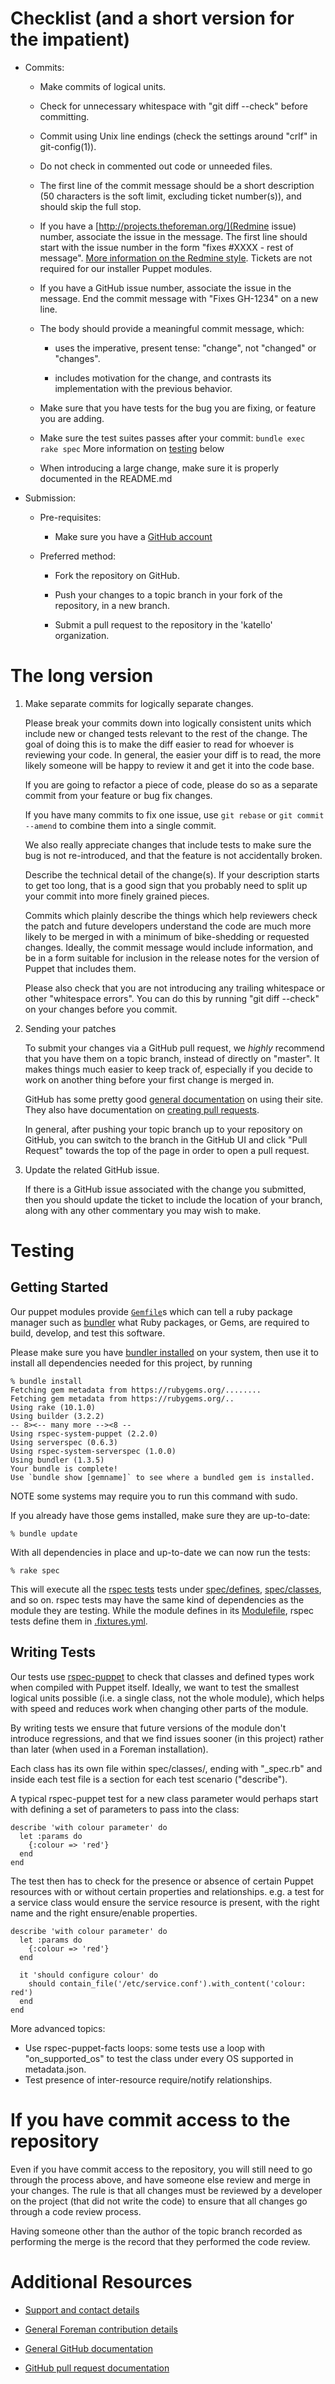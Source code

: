 Checklist (and a short version for the impatient)
=================================================

  * Commits:

    - Make commits of logical units.

    - Check for unnecessary whitespace with "git diff --check" before
      committing.

    - Commit using Unix line endings (check the settings around "crlf" in
      git-config(1)).

    - Do not check in commented out code or unneeded files.

    - The first line of the commit message should be a short
      description (50 characters is the soft limit, excluding ticket
      number(s)), and should skip the full stop.

    - If you have a [http://projects.theforeman.org/](Redmine issue)
      number, associate the issue in the message.  The first line should start
      with the issue number in the form "fixes #XXXX - rest of message".
      [More information on the Redmine style](http://projects.theforeman.org/projects/foreman/wiki/Reviewing_patches-commit_message_format).
      Tickets are not required for our installer Puppet modules.

    - If you have a GitHub issue number, associate the issue in the message.
      End the commit message with "Fixes GH-1234" on a new line.

    - The body should provide a meaningful commit message, which:

      - uses the imperative, present tense: "change", not "changed" or
        "changes".

      - includes motivation for the change, and contrasts its
        implementation with the previous behavior.

    - Make sure that you have tests for the bug you are fixing, or
      feature you are adding.

    - Make sure the test suites passes after your commit:
      `bundle exec rake spec` More information on [testing](#Testing) below

    - When introducing a large change, make sure it is properly
      documented in the README.md

  * Submission:

    * Pre-requisites:

      - Make sure you have a [GitHub account](https://github.com/join)

    * Preferred method:

      - Fork the repository on GitHub.

      - Push your changes to a topic branch in your fork of the
        repository, in a new branch.

      - Submit a pull request to the repository in the 'katello'
        organization.

The long version
================

  1.  Make separate commits for logically separate changes.

      Please break your commits down into logically consistent units
      which include new or changed tests relevant to the rest of the
      change.  The goal of doing this is to make the diff easier to
      read for whoever is reviewing your code.  In general, the easier
      your diff is to read, the more likely someone will be happy to
      review it and get it into the code base.

      If you are going to refactor a piece of code, please do so as a
      separate commit from your feature or bug fix changes.

      If you have many commits to fix one issue, use `git rebase` or
      `git commit --amend` to combine them into a single commit.

      We also really appreciate changes that include tests to make
      sure the bug is not re-introduced, and that the feature is not
      accidentally broken.

      Describe the technical detail of the change(s).  If your
      description starts to get too long, that is a good sign that you
      probably need to split up your commit into more finely grained
      pieces.

      Commits which plainly describe the things which help
      reviewers check the patch and future developers understand the
      code are much more likely to be merged in with a minimum of
      bike-shedding or requested changes.  Ideally, the commit message
      would include information, and be in a form suitable for
      inclusion in the release notes for the version of Puppet that
      includes them.

      Please also check that you are not introducing any trailing
      whitespace or other "whitespace errors".  You can do this by
      running "git diff --check" on your changes before you commit.

  2.  Sending your patches

      To submit your changes via a GitHub pull request, we _highly_
      recommend that you have them on a topic branch, instead of
      directly on "master".
      It makes things much easier to keep track of, especially if
      you decide to work on another thing before your first change
      is merged in.

      GitHub has some pretty good
      [general documentation](http://help.github.com/) on using
      their site.  They also have documentation on
      [creating pull requests](http://help.github.com/send-pull-requests/).

      In general, after pushing your topic branch up to your
      repository on GitHub, you can switch to the branch in the
      GitHub UI and click "Pull Request" towards the top of the page
      in order to open a pull request.


  3.  Update the related GitHub issue.

      If there is a GitHub issue associated with the change you
      submitted, then you should update the ticket to include the
      location of your branch, along with any other commentary you
      may wish to make.

Testing
=======

Getting Started
---------------

Our puppet modules provide [`Gemfile`](./Gemfile)s which can tell a ruby
package manager such as [bundler](http://bundler.io/) what Ruby packages,
or Gems, are required to build, develop, and test this software.

Please make sure you have [bundler installed](http://bundler.io/#getting-started)
on your system, then use it to install all dependencies needed for this project,
by running

```shell
% bundle install
Fetching gem metadata from https://rubygems.org/........
Fetching gem metadata from https://rubygems.org/..
Using rake (10.1.0)
Using builder (3.2.2)
-- 8><-- many more --><8 --
Using rspec-system-puppet (2.2.0)
Using serverspec (0.6.3)
Using rspec-system-serverspec (1.0.0)
Using bundler (1.3.5)
Your bundle is complete!
Use `bundle show [gemname]` to see where a bundled gem is installed.
```

NOTE some systems may require you to run this command with sudo.

If you already have those gems installed, make sure they are up-to-date:

```shell
% bundle update
```

With all dependencies in place and up-to-date we can now run the tests:

```shell
% rake spec
```

This will execute all the [rspec tests](http://rspec-puppet.com/) tests
under [spec/defines](./spec/defines), [spec/classes](./spec/classes),
and so on. rspec tests may have the same kind of dependencies as the
module they are testing. While the module defines in its [Modulefile](./Modulefile),
rspec tests define them in [.fixtures.yml](./fixtures.yml).

Writing Tests
-------------

Our tests use [rspec-puppet](http://rspec-puppet.com/) to check that classes
and defined types work when compiled with Puppet itself.  Ideally, we want to
test the smallest logical units possible (i.e. a single class, not the whole
module), which helps with speed and reduces work when changing other parts of
the module.

By writing tests we ensure that future versions of the module don't introduce
regressions, and that we find issues sooner (in this project) rather than later
(when used in a Foreman installation).

Each class has its own file within spec/classes/, ending with "_spec.rb" and
inside each test file is a section for each test scenario ("describe").

A typical rspec-puppet test for a new class parameter would perhaps start with
defining a set of parameters to pass into the class:

    describe 'with colour parameter' do
      let :params do
        {:colour => 'red'}
      end
    end

The test then has to check for the presence or absence of certain Puppet
resources with or without certain properties and relationships.  e.g. a test
for a service class would ensure the service resource is present, with the
right name and the right ensure/enable properties.

    describe 'with colour parameter' do
      let :params do
        {:colour => 'red'}
      end

      it 'should configure colour' do
        should contain_file('/etc/service.conf').with_content('colour: red')
      end
    end

More advanced topics:

  * Use rspec-puppet-facts loops: some tests use a loop with "on_supported_os"
    to test the class under every OS supported in metadata.json.
  * Test presence of inter-resource require/notify relationships.


If you have commit access to the repository
===========================================

Even if you have commit access to the repository, you will still need to
go through the process above, and have someone else review and merge
in your changes.  The rule is that all changes must be reviewed by a
developer on the project (that did not write the code) to ensure that
all changes go through a code review process.

Having someone other than the author of the topic branch recorded as
performing the merge is the record that they performed the code
review.


Additional Resources
====================

* [Support and contact details](http://theforeman.org/support.html)

* [General Foreman contribution details](http://theforeman.org/contribute.html)

* [General GitHub documentation](http://help.github.com/)

* [GitHub pull request documentation](http://help.github.com/send-pull-requests/)

